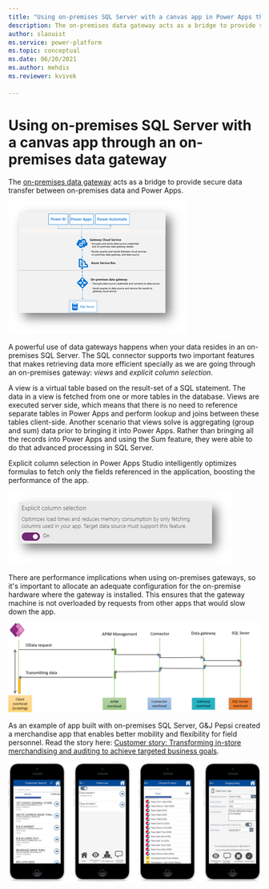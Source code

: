 ```yaml
---
title: "Using on-premises SQL Server with a canvas app in Power Apps through an on-premises data gateway | Microsoft Docs"
description: The on-premises data gateway acts as a bridge to provide secure data transfer between on-premises data and Power Apps. G&J Pepsi created a merchandise app that enables better mobility and flexibility for field personnel.
author: slaouist
ms.service: power-platform
ms.topic: conceptual
ms.date: 06/20/2021
ms.author: mehdis
ms.reviewer: kvivek

---
```

# Using on-premises SQL Server with a canvas app through an on-premises data gateway 

The [on-premises data gateway](/data-integration/gateway/service-gateway-onprem) acts as a bridge to provide secure data transfer between on-premises data and Power Apps.

![On-premises data gateway architecture](./media/gateway.png)

A powerful use of data gateways happens when your data resides in an on-premises SQL Server. The SQL connector supports two important features that makes retrieving data more efficient specially as we are going through an on-premises gateway: *views* and *explicit column selection*.

A view is a virtual table based on the result-set of a SQL statement. The data in a view is fetched from one or more tables in the database. Views are executed server side, which means that there is no need to reference separate tables in Power Apps and perform lookup and joins between these tables client-side. Another scenario that views solve is aggregating (group and sum) data prior to bringing it into Power Apps. Rather than bringing all the records into Power Apps and using the Sum feature, they were able to do that advanced processing in SQL Server.

Explicit column selection in Power Apps Studio intelligently optimizes formulas to fetch only the fields referenced in the application, boosting the performance of the app.  

![Explicit column selection](./media/ECS.png)

There are performance implications when using on-premises gateways, so it's important to allocate an adequate configuration for the on-premise hardware where the gateway is installed. This ensures that the gateway machine is not overloaded by requests from other apps that would slow down the app.

![Gateway architecture](./media/gatewayperf.png)

As an example of app built with on-premises SQL Server, G&J Pepsi created a merchandise app that enables better mobility and flexibility for field personnel. Read the story here: [Customer story: Transforming in-store merchandising and auditing to achieve targeted business goals](https://customers.microsoft.com/story/gj-pepsi-consumer-goods-powerapps).

![Example apps](./media/GJPepsi.png)
